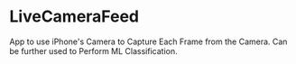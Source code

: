# LiveCameraFeed
App to use iPhone's Camera to Capture Each Frame from the Camera. Can be further used to Perform ML Classification.
